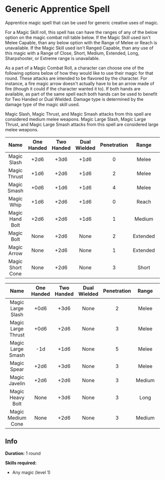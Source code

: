 # Generic Apprentice Spell

Apprentice magic spell that can be used for generic creative uses of magic.

For a Magic Skill roll, this spell has can have the ranges of any of the below option on the magic combat roll table below. If the Magic Skill used isn't Melee Capable, than any below option with the Range of Melee or Reach is unavailable. If the Magic Skill used isn't Ranged Capable, than any use of this magic with a Range of Close, Short, Medium, Extended, Long, Sharpshooter, or Extreme range is unavailable.

As a part of a Magic Combat Roll, a character can choose one of the following options below of how they would like to use their magic for that round. These attacks are intended to be flavored by the character. For instance, a fire magic arrow doesn't actually have to be an arrow made of fire (though it could if the character wanted it to). If both hands are available, as part of the same spell each both hands can be used to benefit for Two Handed or Dual Wielded. Damage type is determined by the damage type of the magic skill used.

Magic Slash, Magic Thrust, and Magic Smash attacks from this spell are considered medium melee weapons. Magic Large Slash, Magic Large Thrust, and Magic Large Smash attacks from this spell are considered large melee weapons.

|       Name       | One<br />Handed | Two<br />Handed | Dual<br />Wielded | Penetration |  Range  | Damage<br />Types | Engageable<br />Opponents | Area Of<br />Effect | Resource<br />Class |
| :--------------: | :-------------: | :-------------: | :---------------: | :---------: | :------: | :---------------: | :-----------------------: | :-----------------: | :-----------------: |
|   Magic Slash   |      +2d6      |      +3d6      |       +1d6       |      0      |  Melee  |                  |           Rapid           |        None        |  1 Magic Resource  |
|   Magic Thrust   |      +1d6      |      +2d6      |       +1d6       |      2      |  Melee  |                  |           Rapid           |        None        |  1 Magic Resource  |
|   Magic Smash   |      +0d6      |      +1d6      |       +1d6       |      4      |  Melee  |                  |           Rapid           |        None        |  1 Magic Resource  |
|    Magic Whip    |      +1d6      |      +2d6      |       +1d6       |      0      |  Reach  |                  |           Rapid           |        None        |  1 Magic Resource  |
| Magic Hand Bolt |      +2d6      |      +2d6      |       +1d6       |      1      |  Medium  |                  |         Standard         |        None        |  1 Magic Resource  |
|    Magic Bolt    |      None      |      +2d6      |       None       |      2      | Extended |                  |          Loading          |        None        |  1 Magic Resource  |
|   Magic Arrow   |      None      |      +2d6      |       None       |      1      | Extended |                  |           Quick           |        None        |  1 Magic Resource  |
| Magic Short Cone |      None      |      +2d6      |       None       |      3      |  Short  |                  |          Focused          |  Cone Calculation  |  1 Magic Resource  |

|        Name        | One<br />Handed | Two<br />Handed | Dual<br />Wielded | Penetration | Range | Damage<br />Types | Engageable<br />Opponents | Area Of<br />Effect | Resource<br />Class |
| :----------------: | :-------------: | :-------------: | :---------------: | :---------: | :----: | :---------------: | :-----------------------: | :-----------------: | :-----------------: |
| Magic Large Slash |      +0d6      |      +3d6      |       None       |      2      | Melee |                  |           Rapid           |        None        |  2 Magic Resource  |
| Magic Large Thrust |      +0d6      |      +2d6      |       None       |      3      | Melee |                  |           Rapid           |        None        |  2 Magic Resource  |
| Magic Large Smash |       -1d       |      +1d6      |       None       |      5      | Melee |                  |           Rapid           |        None        |  2 Magic Resource  |
|    Magic Spear    |      +2d6      |      +3d6      |       None       |      3      | Melee |                  |        Spear Rapid        |        None        |  2 Magic Resource  |
|   Magic Javelin   |      +2d6      |      +2d6      |       None       |      3      | Medium |                  |         Standard         |        None        |  2 Magic Resource  |
|  Magic Heavy Bolt  |      None      |      +3d6      |       None       |      3      |  Long  |                  |      Complex Loading      |        None        |  2 Magic Resource  |
| Magic Medium Cone |      None      |      +2d6      |       None       |      3      | Medium |                  |          Focused          |  Cone Calculation  |  2 Magic Resource  |

## Info

**Duration:** 1 round

**Skills required:**

- Any magic (level 1)
